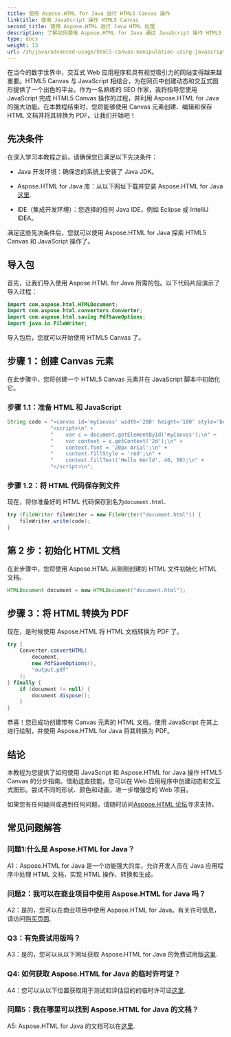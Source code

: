 ```yaml
---
title: 使用 Aspose.HTML for Java 进行 HTML5 Canvas 操作
linktitle: 使用 JavaScript 操作 HTML5 Canvas
second_title: 使用 Aspose.HTML 进行 Java HTML 处理
description: 了解如何使用 Aspose.HTML for Java 通过 JavaScript 操作 HTML5 Canvas。创建动态图形并转换为 PDF。
type: docs
weight: 13
url: /zh/java/advanced-usage/html5-canvas-manipulation-using-javascript/
---
```

在当今的数字世界中，交互式 Web 应用程序和具有视觉吸引力的网站变得越来越重要。HTML5 Canvas 与 JavaScript 相结合，为在网页中创建动态和交互式图形提供了一个出色的平台。作为一名熟练的 SEO 作家，我将指导您使用 JavaScript 完成 HTML5 Canvas 操作的过程，并利用 Aspose.HTML for Java 的强大功能。在本教程结束时，您将能够使用 Canvas 元素创建、编辑和保存 HTML 文档并将其转换为 PDF。让我们开始吧！

## 先决条件

在深入学习本教程之前，请确保您已满足以下先决条件：

- Java 开发环境：确保您的系统上安装了 Java JDK。

-  Aspose.HTML for Java 库：从以下网址下载并安装 Aspose.HTML for Java[这里](https://releases.aspose.com/html/java/).

- IDE（集成开发环境）：您选择的任何 Java IDE，例如 Eclipse 或 IntelliJ IDEA。

满足这些先决条件后，您就可以使用 Aspose.HTML for Java 探索 HTML5 Canvas 和 JavaScript 操作了。

## 导入包

首先，让我们导入使用 Aspose.HTML for Java 所需的包。以下代码片段演示了导入过程：

```java
import com.aspose.html.HTMLDocument;
import com.aspose.html.converters.Converter;
import com.aspose.html.saving.PdfSaveOptions;
import java.io.FileWriter;
```

导入包后，您就可以开始使用 HTML5 Canvas 了。


## 步骤 1：创建 Canvas 元素

在此步骤中，您将创建一个 HTML5 Canvas 元素并在 JavaScript 脚本中初始化它。

### 步骤 1.1：准备 HTML 和 JavaScript

```java
String code = "<canvas id='myCanvas' width='200' height='100' style='border:1px solid #d3d3d3;'></canvas>\n" +
              "<script>\n" +
              "    var c = document.getElementById('myCanvas');\n" +
              "    var context = c.getContext('2d');\n" +
              "    context.font = '20px Arial';\n" +
              "    context.fillStyle = 'red';\n" +
              "    context.fillText('Hello World', 40, 50);\n" +
              "</script>\n";
```

### 步骤 1.2：将 HTML 代码保存到文件

现在，将你准备好的 HTML 代码保存到名为`document.html`.

```java
try (FileWriter fileWriter = new FileWriter("document.html")) {
    fileWriter.write(code);
}
```

## 第 2 步：初始化 HTML 文档

在此步骤中，您将使用 Aspose.HTML 从刚刚创建的 HTML 文件初始化 HTML 文档。

```java
HTMLDocument document = new HTMLDocument("document.html");
```

## 步骤 3：将 HTML 转换为 PDF

现在，是时候使用 Aspose.HTML 将 HTML 文档转换为 PDF 了。

```java
try {
    Converter.convertHTML(
        document,
        new PdfSaveOptions(),
        "output.pdf"
    );
} finally {
    if (document != null) {
        document.dispose();
    }
}
```

恭喜！您已成功创建带有 Canvas 元素的 HTML 文档，使用 JavaScript 在其上进行绘制，并使用 Aspose.HTML for Java 将其转换为 PDF。

## 结论

本教程为您提供了如何使用 JavaScript 和 Aspose.HTML for Java 操作 HTML5 Canvas 的分步指南。借助这些技能，您可以在 Web 应用程序中创建动态和交互式图形。尝试不同的形状、颜色和动画，进一步增强您的 Web 项目。

如果您有任何疑问或遇到任何问题，请随时访问[Aspose.HTML 论坛](https://forum.aspose.com/)寻求支持。

## 常见问题解答

### 问题1:什么是 Aspose.HTML for Java？

A1：Aspose.HTML for Java 是一个功能强大的库，允许开发人员在 Java 应用程序中处理 HTML 文档，实现 HTML 操作、转换和生成。

### 问题2：我可以在商业项目中使用 Aspose.HTML for Java 吗？

 A2：是的，您可以在商业项目中使用 Aspose.HTML for Java。有关许可信息，请访问[购买页面](https://purchase.aspose.com/buy).

### Q3：有免费试用版吗？

A3：是的，您可以从以下网址获取 Aspose.HTML for Java 的免费试用版[这里](https://releases.aspose.com/).

### Q4: 如何获取 Aspose.HTML for Java 的临时许可证？

A4：您可以从以下位置获取用于测试和评估目的的临时许可证[这里](https://purchase.aspose.com/temporary-license/).

### 问题5：我在哪里可以找到 Aspose.HTML for Java 的文档？

 A5: Aspose.HTML for Java 的文档可以在[这里](https://reference.aspose.com/html/java/).